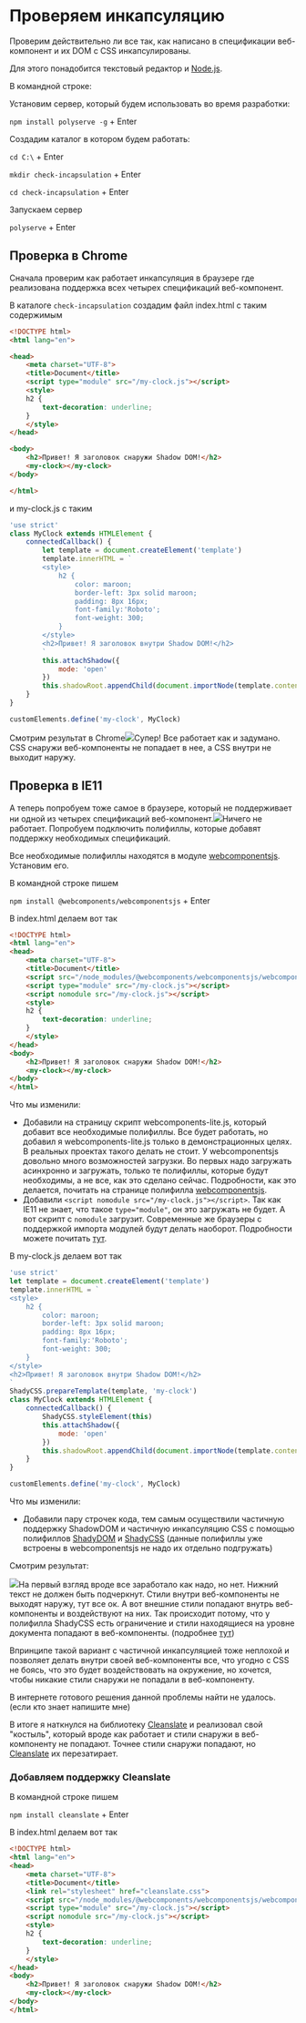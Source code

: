 # Проверяем инкапсуляцию

Проверим действительно ли все так, как написано в спецификации веб-компонент и их DOM c CSS инкапсулированы.

Для этого понадобится текстовый редактор и [Node.js](https://nodejs.org/en/).

В командной строке:

Установим сервер, который будем использовать во время разработки:

`npm install polyserve -g` + Enter

Создадим каталог в котором будем работать:

`cd C:\` + Enter

`mkdir check-incapsulation` + Enter

`cd check-incapsulation` + Enter

Запускаем сервер

`polyserve` + Enter

## Проверка в Chrome

Сначала проверим как работает инкапсуляция в браузере где реализована поддержка всех четырех спецификаций веб-компонент.

В каталоге `check-incapsulation` создадим файл index.html с таким содержимым

```html
<!DOCTYPE html>
<html lang="en">

<head>
    <meta charset="UTF-8">
    <title>Document</title>
    <script type="module" src="/my-clock.js"></script>
    <style>
    h2 {
        text-decoration: underline;
    }
    </style>
</head>

<body>
    <h2>Привет! Я заголовок снаружи Shadow DOM!</h2>
    <my-clock></my-clock>
</body>

</html>
```

и my-clock.js с таким

```js
'use strict'
class MyClock extends HTMLElement {
    connectedCallback() {
        let template = document.createElement('template')
        template.innerHTML = `
        <style>
            h2 {
                color: maroon;
                border-left: 3px solid maroon;
                padding: 8px 16px;
                font-family:'Roboto';
                font-weight: 300;
            }
        </style>
        <h2>Привет! Я заголовок внутри Shadow DOM!</h2>
        `
        this.attachShadow({
            mode: 'open'
        })
        this.shadowRoot.appendChild(document.importNode(template.content, true))
    }
}

customElements.define('my-clock', MyClock)
```

Смотрим результат в Chrome![](/Development/CheckEncapsulation/1.jpg)Супер! Все работает как и задумано. CSS снаружи веб-компоненты не попадает в нее, а CSS внутри не выходит наружу.

## Проверка в IE11

А теперь попробуем тоже самое в браузере, который не поддерживает ни одной из четырех спецификаций веб-компонент.![](/Development/CheckEncapsulation/2.jpg)Ничего не работает. Попробуем подключить полифиллы, которые добавят поддержку необходимых спецификаций.

Все необходимые полифиллы находятся в модуле [webcomponentsjs](https://github.com/webcomponents/webcomponentsjs). Установим его.

В командной строке пишем

`npm install @webcomponents/webcomponentsjs` + Enter

В index.html делаем вот так

```html
<!DOCTYPE html>
<html lang="en">
<head>
    <meta charset="UTF-8">
    <title>Document</title>
    <script src="/node_modules/@webcomponents/webcomponentsjs/webcomponents-lite.js"></script>
    <script type="module" src="/my-clock.js"></script>
    <script nomodule src="/my-clock.js"></script>
    <style>
    h2 {
        text-decoration: underline;
    }
    </style>
</head>
<body>
    <h2>Привет! Я заголовок снаружи Shadow DOM!</h2>
    <my-clock></my-clock>
</body>
</html>
```

Что мы изменили:

* Добавили на страницу скрипт webcomponents-lite.js, который добавит все необходимые полифиллы. Все будет работать, но добавил я webcomponents-lite.js только в демонстрационных целях. В реальных проектах такого делать не стоит. У webcomponentsjs довольно много возможностей загрузки. Во первых надо загружать асинхронно и загружать, только те полифиллы, которые будут необходимы, а не все, как это сделано сейчас. Подробности, как это делается, почитать на странице полифилла [webcomponentsjs](https://github.com/webcomponents/webcomponentsjs).
* Добавили `<script nomodule src="/my-clock.js"></script>`. Так как IE11 не знает, что такое `type="module"`, он это загружать не будет. А вот скрипт с `nomodule` загрузит. Современные же браузеры с поддержкой импорта модулей будут делать наоборот. Подробности можете почитать [тут](https://jakearchibald.com/2017/es-modules-in-browsers#nomodule-for-backwards-compatibility).

В my-clock.js делаем вот так

```js
'use strict'
let template = document.createElement('template')
template.innerHTML = `
<style>
    h2 {
        color: maroon;
        border-left: 3px solid maroon;
        padding: 8px 16px;
        font-family:'Roboto';
        font-weight: 300;
    }
</style>
<h2>Привет! Я заголовок внутри Shadow DOM!</h2>
`
ShadyCSS.prepareTemplate(template, 'my-clock')
class MyClock extends HTMLElement {
    connectedCallback() {
        ShadyCSS.styleElement(this)
        this.attachShadow({
            mode: 'open'
        })
        this.shadowRoot.appendChild(document.importNode(template.content, true))
    }
}

customElements.define('my-clock', MyClock)
```

Что мы изменили:

* Добавили пару строчек кода, тем самым осуществили частичную поддержку ShadowDOM и частичную инкапсуляцию CSS с помощью полифиллов [ShadyDOM](https://github.com/webcomponents/shadydom) и [ShadyCSS](https://github.com/webcomponents/shadycss) \(данные полифиллы уже встроены в webcomponentsjs не надо их отдельно подгружать\)

Смотрим результат:

![](/Development/CheckEncapsulation/3.jpg)На первый взгляд вроде все заработало как надо, но нет. Нижний текст не должен быть подчеркнут. Стили внутри веб-компоненты не выходят наружу, тут все ок. А вот внешние стили попадают внутрь веб-компоненты и воздействуют на них. Так происходит потому, что у полифилла ShadyCSS есть ограничение и стили находящиеся на уровне документа попадают в веб-компоненты. \(подробнее [тут](https://github.com/webcomponents/shadycss#document-level-styling-is-not-scoped-by-default)\)

Впринципе такой вариант с частичной инкапсуляцией тоже неплохой и позволяет делать внутри своей веб-компоненты все, что угодно с CSS не боясь, что это будет воздействовать на окружение, но хочется, чтобы никакие стили снаружи не попадали в веб-компоненту.

В интернете готового решения данной проблемы найти не удалось.\(если кто знает напишите мне\)

В итоге я наткнулся на библиотеку [Cleanslate](https://github.com/premasagar/cleanslate) и реализовал свой "костыль", который вроде как работает и стили снаружи в веб-компоненту не попадают. Точнее стили снаружи попадают, но [Cleanslate](https://github.com/premasagar/cleanslate) их перезатирает.

### Добавляем поддержку Cleanslate

В командной строке пишем

`npm install cleanslate` + Enter

В index.html делаем вот так

```html
<!DOCTYPE html>
<html lang="en">
<head>
    <meta charset="UTF-8">
    <title>Document</title>
    <link rel="stylesheet" href="cleanslate.css">
    <script src="/node_modules/@webcomponents/webcomponentsjs/webcomponents-lite.js"></script>
    <script type="module" src="/my-clock.js"></script>
    <script nomodule src="/my-clock.js"></script>
    <style>
    h2 {
        text-decoration: underline;
    }
    </style>
</head>
<body>
    <h2>Привет! Я заголовок снаружи Shadow DOM!</h2>
    <my-clock></my-clock>
</body>
</html>
```



